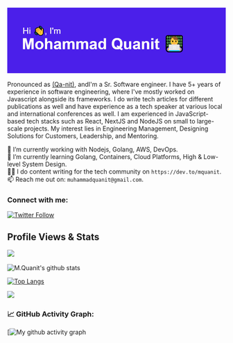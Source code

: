 ![banner](./header.png)


Pronounced as [(Qa-nit)](https://www.nameslook.com/qanit/), andI'm a Sr. Software engineer. I have 5+ years of experience in software engineering, where I've mostly worked on Javascript alongside its frameworks. I do write tech articles for different publications as well and have experience as a tech speaker at various local and international conferences as well. I am experienced in JavaScript-based tech stacks such as React, NextJS and NodeJS on small to large-scale projects. My interest lies in Engineering Management, Designing Solutions for Customers, Leadership, and Mentoring. <br />


🔭 I’m currently working with Nodejs, Golang, AWS, DevOps. <br />
🌱 I’m currently learning Golang, Containers, Cloud Platforms, High & Low-level System Design. <br />
✍🏻 I do content writing for the tech community on `https://dev.to/mquanit`. <br />
📫 Reach me out on: `muhammadquanit@gmail.com`. <br />



### Connect with me:
[![Twitter Follow](https://img.shields.io/twitter/follow/mquanit?color=1DA1F2&logo=twitter&style=for-the-badge)](https://twitter.com/mquanit)

 
## Profile Views & Stats
![](https://komarev.com/ghpvc/?username=Mohammad-Quanit)


![M.Quanit's github stats](https://github-readme-stats.vercel.app/api?username=mohammad-quanit&include_all_commits=true&count_private=true&show_icons=true&theme=radical)


[![Top Langs](https://github-readme-stats.vercel.app/api/top-langs/?username=Mohammad-Quanit&layout=compact&count_private=true&show_icons=true&theme=radical&langs_count=4&hide=html,php,dart,vue)](https://github.com/anuraghazra/github-readme-stats)

<img src="https://github-readme-streak-stats.herokuapp.com/?user=Mohammad-Quanit&theme=radical"></img>



<!--   GitHub stats graph -->
### 📈 GitHub Activity Graph:
[![My github activity graph](https://github-readme-activity-graph.cyclic.app/graph?username=mohammad-quanit&theme=github-compact)

<!--
**Mohammad-Quanit/Mohammad-Quanit** is a ✨ _special_ ✨ repository because its `README.md` (this file) appears on your GitHub profile.
## Stargazers

[![Stargazers repo roster for @Mohammad-Quanit/Mohammad-Quanit](https://reporoster.com/stars/Mohammad-Quanit/Mohammad-Quanit)](https://github.com/Mohammad-Quanit/Mohammad-Quanit/stargazers)

